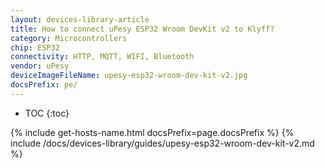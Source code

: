 ```yaml
---
layout: devices-library-article
title: How to connect uPesy ESP32 Wroom DevKit v2 to Klyff?
category: Microcontrollers
chip: ESP32
connectivity: HTTP, MQTT, WIFI, Bluetooth
vendor: uPesy
deviceImageFileName: upesy-esp32-wroom-dev-kit-v2.jpg
docsPrefix: pe/
---
```


* TOC
{:toc}

{% include get-hosts-name.html docsPrefix=page.docsPrefix %}
{% include /docs/devices-library/guides/upesy-esp32-wroom-dev-kit-v2.md %}
